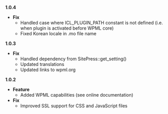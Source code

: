 **1.0.4**

* **Fix**
	* Handled case where ICL_PLUGIN_PATH constant is not defined (i.e. when plugin is activated before WPML core)
	* Fixed Korean locale in .mo file name

**1.0.3**

* **Fix**
	* Handled dependency from SitePress::get_setting()
	* Updated translations
	* Updated links to wpml.org

**1.0.2**

* **Feature**
	* Added WPML capabilities (see online documentation)
* **Fix**
	* Improved SSL support for CSS and JavaScript files
